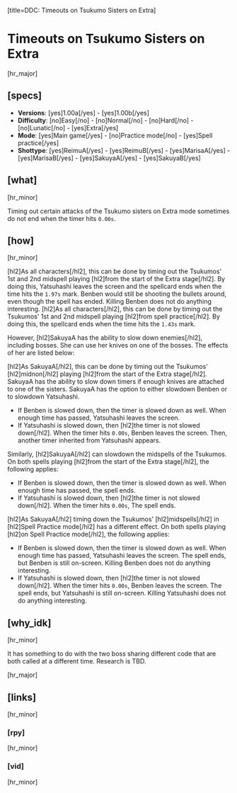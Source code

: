 [title=DDC: Timeouts on Tsukumo Sisters on Extra]
# Timeouts on Tsukumo Sisters on Extra

[hr_major]
## [specs]

* **Versions**: [yes]1.00a[/yes] - [yes]1.00b[/yes]
* **Difficulty**: [no]Easy[/no] - [no]Normal[/no] - [no]Hard[/no] - [no]Lunatic[/no] - [yes]Extra[/yes]
* **Mode**: [yes]Main game[/yes] -  [no]Practice mode[/no] - [yes]Spell practice[/yes]
* **Shottype**: [yes]ReimuA[/yes] - [yes]ReimuB[/yes] - [yes]MarisaA[/yes] - [yes]MarisaB[/yes] - [yes]SakuyaA[/yes] - [yes]SakuyaB[/yes]

## [what]
[hr_minor]

Timing out certain attacks of the Tsukumo sisters on Extra mode sometimes do not end when the timer hits ``0.00s``.

## [how]
[hr_minor]

[hl2]As all characters[/hl2], this can be done by timing out the Tsukumos' 1st and 2nd midspell playing [hl2]from the start of the Extra stage[/hl2]. By doing this, Yatsuhashi leaves the screen and the spellcard ends when the time hits the ``1.97s`` mark. Benben would still be shooting the bullets around, even though the spell has ended. Killing Benben does not do anything interesting.
[hl2]As all characters[/hl2], this can be done by timing out the Tsukumos' 1st and 2nd midspell playing [hl2]from spell practice[/hl2]. By doing this, the spellcard ends when the time hits the ``1.43s`` mark.

However, [hl2]SakuyaA has the ability to slow down enemies[/hl2], including bosses. She can use her knives on one of the bosses. The effects of her are listed below:

[hl2]As SakuyaA[/hl2], this can be done by timing out the Tsukumos' [hl2]midnon[/hl2] playing [hl2]from the start of the Extra stage[/hl2]. SakuyaA has the ability to slow down timers if enough knives are attached to one of the sisters. SakuyaA has the option to either slowdown Benben or to slowdown Yatsuhashi.
+ If Benben is slowed down, then the timer is slowed down as well. When enough time has passed, Yatsuhashi leaves the screen.
+ If Yatsuhashi is slowed down, then [hl2]the timer is not slowed down[/hl2]. When the timer hits ``0.00s``, Benben leaves the screen. Then, another timer inherited from Yatsuhashi appears.

Similarly, [hl2]SakuyaA[/hl2] can slowdown the midspells of the Tsukumos. On both spells playing [hl2]from the start of the Extra stage[/hl2], the following applies:
+ If Benben is slowed down, then the timer is slowed down as well. When enough time has passed, the spell ends.
+ If Yatsuhashi is slowed down, then [hl2]the timer is not slowed down[/hl2]. When the timer hits ``0.00s``, The spell ends.

[hl2]As SakuyaA[/hl2] timing down the Tsukumos' [hl2]midspells[/hl2] in [hl2]Spell Practice mode[/hl2] has a different effect. On both spells playing [hl2]on Spell Practice mode[/hl2], the following applies:
+ If Benben is slowed down, then the timer is slowed down as well. When enough time has passed, Yatsuhashi leaves the screen. The spell ends, but Benben is still on-screen. Killing Benben does not do anything interesting.
+ If Yatsuhashi is slowed down, then [hl2]the timer is not slowed down[/hl2]. When the timer hits ``0.00s``, Benben leaves the screen. The spell ends, but Yatsuhashi is still on-screen. Killing Yatsuhashi does not do anything interesting.



## [why_idk]
[hr_minor]

It has something to do with the two boss sharing different code that are both called at a different time.
Research is TBD.

[hr_major]
## [links]
[hr_minor]
### [rpy]
[hr_minor]
### [vid]
[hr_minor]
